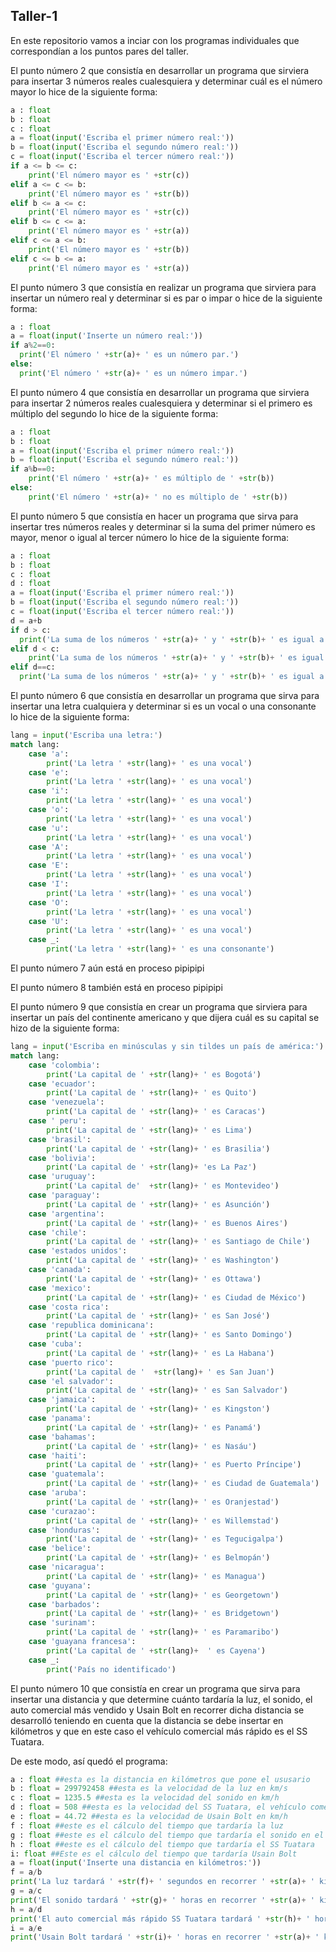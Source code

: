 ## Taller-1
En este repositorio vamos a inciar con los programas individuales que correspondían a los puntos pares del taller.

El punto número 2 que consistía en desarrollar un programa que sirviera para insertar 3 números reales cualesquiera y determinar cuál es el número mayor lo hice de la siguiente forma:

```python
a : float
b : float
c : float
a = float(input('Escriba el primer número real:'))
b = float(input('Escriba el segundo número real:'))
c = float(input('Escriba el tercer número real:'))
if a <= b <= c:
    print('El número mayor es ' +str(c))
elif a <= c <= b:
    print('El número mayor es ' +str(b))
elif b <= a <= c:
    print('El número mayor es ' +str(c))
elif b <= c <= a:
    print('El número mayor es ' +str(a))
elif c <= a <= b:
    print('El número mayor es ' +str(b))
elif c <= b <= a:
    print('El número mayor es ' +str(a))
```


El punto número 3 que consistía en realizar un programa que sirviera para insertar un número real y determinar si es par o impar o hice de la siguiente forma:

```python
a : float
a = float(input('Inserte un número real:'))
if a%2==0:
  print('El número ' +str(a)+ ' es un número par.')
else:
  print('El número ' +str(a)+ ' es un número impar.')
```

El punto número 4 que consistía en desarrollar un programa que sirviera para insertar 2 números reales cualesquiera y determinar si el primero es múltiplo del segundo lo hice de la siguiente forma:

```python
a : float
b : float
a = float(input('Escriba el primer número real:'))
b = float(input('Escriba el segundo número real:'))
if a%b==0:
    print('El número ' +str(a)+ ' es múltiplo de ' +str(b))
else:
    print('El número ' +str(a)+ ' no es múltiplo de ' +str(b))
```


El punto número 5 que consistía en hacer un programa que sirva para insertar tres números reales y determinar si la suma del primer número es mayor, menor o igual al tercer número lo hice de la siguiente forma:

```python
a : float
b : float 
c : float
d : float 
a = float(input('Escriba el primer número real:'))
b = float(input('Escriba el segundo número real:'))
c = float(input('Escriba el tercer número real:'))
d = a+b
if d > c:
  print('La suma de los números ' +str(a)+ ' y ' +str(b)+ ' es igual a ' +str(d)+ ', y por lo tanto, es mayor que ' +str(c) )
elif d < c:
    print('La suma de los números ' +str(a)+ ' y ' +str(b)+ ' es igual a ' +str(d)+ ', y por lo tanto, es menor que ' +str(c) )
elif d==c:
  print('La suma de los números ' +str(a)+ ' y ' +str(b)+ ' es igual a ' +str(d)+ ', y por lo tanto, es igual que ' +str(c) )
```


El punto número 6 que consistía en desarrollar un programa que sirva para insertar una letra cualquiera y determinar si es un vocal o una consonante lo hice de la siguiente forma:

```python
lang = input('Escriba una letra:')
match lang:
    case 'a':
        print('La letra ' +str(lang)+ ' es una vocal')
    case 'e':
        print('La letra ' +str(lang)+ ' es una vocal')
    case 'i':
        print('La letra ' +str(lang)+ ' es una vocal')
    case 'o':
        print('La letra ' +str(lang)+ ' es una vocal')
    case 'u':
        print('La letra ' +str(lang)+ ' es una vocal')
    case 'A':
        print('La letra ' +str(lang)+ ' es una vocal')
    case 'E':
        print('La letra ' +str(lang)+ ' es una vocal')
    case 'I':
        print('La letra ' +str(lang)+ ' es una vocal')
    case 'O':
        print('La letra ' +str(lang)+ ' es una vocal')
    case 'U':
        print('La letra ' +str(lang)+ ' es una vocal')
    case _:
        print('La letra ' +str(lang)+ ' es una consonante')
````


El punto número 7 aún está en proceso pipipipi



El punto número 8 también está en proceso pipipipi



El punto número 9 que consistía en crear un programa que sirviera para insertar un país del continente americano y que dijera cuál es su capital se hizo de la siguiente forma:

```python
lang = input('Escriba en minúsculas y sin tildes un país de américa:')
match lang:
    case 'colombia':
        print('La capital de ' +str(lang)+ ' es Bogotá')
    case 'ecuador':
        print('La capital de ' +str(lang)+ ' es Quito')
    case 'venezuela':
        print('La capital de ' +str(lang)+ ' es Caracas')
    case ' peru':
        print('La capital de ' +str(lang)+ ' es Lima')
    case 'brasil':
        print('La capital de ' +str(lang)+ ' es Brasilia')
    case 'bolivia':
        print('La capital de ' +str(lang)+ 'es La Paz')
    case 'uruguay':
        print('La capital de'  +str(lang)+ ' es Montevideo') 
    case 'paraguay':
        print('La capital de ' +str(lang)+ ' es Asunción')
    case 'argentina':
        print('La capital de ' +str(lang)+ ' es Buenos Aires')
    case 'chile':
        print('La capital de ' +str(lang)+ ' es Santiago de Chile')
    case 'estados unidos':
        print('La capital de ' +str(lang)+ ' es Washington')
    case 'canada':
        print('La capital de ' +str(lang)+ ' es Ottawa')
    case 'mexico':
        print('La capital de ' +str(lang)+ ' es Ciudad de México')
    case 'costa rica':
        print('La capital de ' +str(lang)+ ' es San José')
    case 'republica dominicana':
        print('La capital de ' +str(lang)+ ' es Santo Domingo')
    case 'cuba':
        print('La capital de ' +str(lang)+ ' es La Habana')
    case 'puerto rico':
        print('La capital de '  +str(lang)+ ' es San Juan')
    case 'el salvador':
        print('La capital de ' +str(lang)+ ' es San Salvador')
    case 'jamaica':
        print('La capital de ' +str(lang)+ ' es Kingston')
    case 'panama':
        print('La capital de ' +str(lang)+ ' es Panamá')
    case 'bahamas':
        print('La capital de ' +str(lang)+ ' es Nasáu')
    case 'haiti':
        print('La capital de ' +str(lang)+ ' es Puerto Príncipe')
    case 'guatemala':
        print('La capital de ' +str(lang)+ ' es Ciudad de Guatemala')
    case 'aruba':
        print('La capital de ' +str(lang)+ ' es Oranjestad')
    case 'curazao':
        print('La capital de ' +str(lang)+ ' es Willemstad')
    case 'honduras':
        print('La capital de ' +str(lang)+ ' es Tegucigalpa') 
    case 'belice':
        print('La capital de ' +str(lang)+ ' es Belmopán')
    case 'nicaragua':
        print('La capital de ' +str(lang)+ ' es Managua')
    case 'guyana':
        print('La capital de ' +str(lang)+ ' es Georgetown')
    case 'barbados':
        print('La capital de ' +str(lang)+ ' es Bridgetown')
    case 'surinam':
        print('La capital de ' +str(lang)+ ' es Paramaribo')
    case 'guayana francesa':
        print('La capital de ' +str(lang)+  ' es Cayena')
    case _:
        print('País no identificado')
```


El punto número 10 que consistía en crear un programa que sirva para insertar una distancia y que determine cuánto tardaría la luz, el sonido, el auto comercial más vendido y Usain Bolt en recorrer dicha distancia se desarrolló teniendo en cuenta que la distancia se debe insertar en kilómetros y que en este caso el vehículo comercial más rápido es el SS Tuatara.

De este modo, así quedó el programa:

```python
a : float ##esta es la distancia en kilómetros que pone el ususario
b : float = 299792458 ##esta es la velocidad de la luz en km/s
c : float = 1235.5 ##esta es la velocidad del sonido en km/h
d : float = 508 ##esta es la velocidad del SS Tuatara, el vehículo comercial más rápido del mundo dada en km/h
e : float = 44.72 ##esta es la velocidad de Usain Bolt en km/h
f : float ##este es el cálculo del tiempo que tardaría la luz
g : float ##este es el cálculo del tiempo que tardaría el sonido en el aire
h : float ##este es el cálculo del tiempo que tardaría el SS Tuatara
i: float ##Este es el cálculo del tiempo que tardaría Usain Bolt
a = float(input('Inserte una distancia en kilómetros:'))
f = a/b
print('La luz tardará ' +str(f)+ ' segundos en recorrer ' +str(a)+ ' kilómetros')
g = a/c
print('El sonido tardará ' +str(g)+ ' horas en recorrer ' +str(a)+ ' kilómetros')
h = a/d
print('El auto comercial más rápido SS Tuatara tardará ' +str(h)+ ' horas en recorrer ' +str(a)+ ' kilómetros')
i = a/e
print('Usain Bolt tardará ' +str(i)+ ' horas en recorrer ' +str(a)+ ' kilómetros')
```









